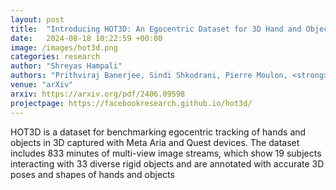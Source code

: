 ```yaml
---
layout: post
title:  "Introducing HOT3D: An Egocentric Dataset for 3D Hand and Object Tracking."
date:   2024-08-18 10:22:59 +00:00
image: /images/hot3d.png
categories: research
author: "Shreyas Hampali"
authors: "Prithviraj Banerjee, Sindi Shkodrani, Pierre Moulon, <strong>Shreyas Hampali</strong>, Fan Zhang, Jade Fountain, Edward Miller, Selen Basol, Richard Newcombe, Robert Wang, Jakob Julian Engel, Tomas Hodan"
venue: "arXiv"
arxiv: https://arxiv.org/pdf/2406.09598
projectpage: https://facebookresearch.github.io/hot3d/
---
```

HOT3D is a dataset for benchmarking egocentric tracking of hands and objects in 3D captured with Meta Aria and Quest devices. The dataset includes 833 minutes of multi-view image streams, which show 19 subjects interacting with 33 diverse rigid objects and are annotated with accurate 3D poses and shapes of hands and objects
